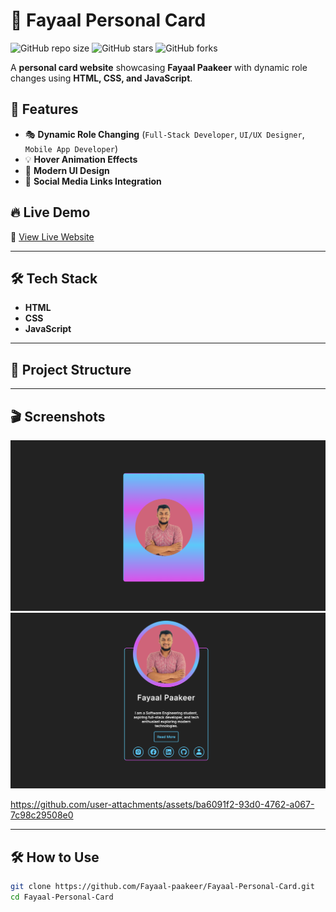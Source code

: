 # 🌟 Fayaal Personal Card

![GitHub repo size](https://img.shields.io/github/repo-size/Fayaal-paakeer/Fayaal-Personal-Card)
![GitHub stars](https://img.shields.io/github/stars/Fayaal-paakeer/Fayaal-Personal-Card?style=social)
![GitHub forks](https://img.shields.io/github/forks/Fayaal-paakeer/Fayaal-Personal-Card?style=social)

A **personal card website** showcasing **Fayaal Paakeer** with dynamic role changes using **HTML, CSS, and JavaScript**.

## 🚀 Features
- 🎭 **Dynamic Role Changing** (`Full-Stack Developer`, `UI/UX Designer`, `Mobile App Developer`)
- 💡 **Hover Animation Effects**
- 🎨 **Modern UI Design**
- 🔗 **Social Media Links Integration**

## 🔥 Live Demo
🔗 [View Live Website](https://fayaal-paakeer.github.io/personal-card/)

---

## 🛠️ Tech Stack
- **HTML**
- **CSS**
- **JavaScript**

---

## 📂 Project Structure



---

## 🎬 Screenshots
![IMAGE 01](https://github.com/Fayaal-Paakeer/personal-card/blob/d3000552f3a89005c5867d52ceb790a132023101/S1.png)
![IMAGE 02](https://github.com/Fayaal-Paakeer/personal-card/blob/d3000552f3a89005c5867d52ceb790a132023101/S2.png)

https://github.com/user-attachments/assets/ba6091f2-93d0-4762-a067-7c98c29508e0

---

## 🛠️ How to Use
```sh
git clone https://github.com/Fayaal-paakeer/Fayaal-Personal-Card.git
cd Fayaal-Personal-Card
